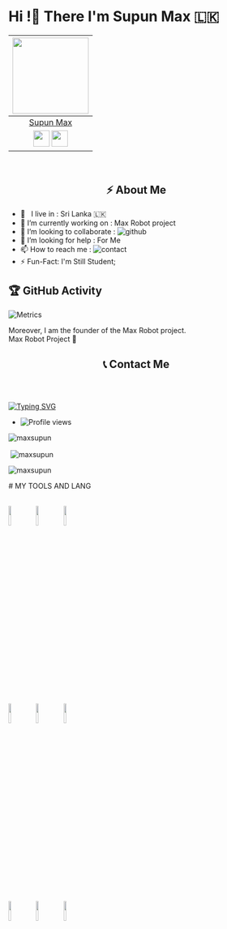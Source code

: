 <!-- Your title -->
<h1><b> Hi !👋 There I'm Supun Max 🇱🇰 </b></h1>






<!-- Your badges
You can use the website to generate badges: https://shields.io/
-->
| <a href="https://t.me/maxsupun1"><img src="https://telegra.ph/file/4c2f4b2bd713d19f31c0d.jpg" width="150px" height="150px" /></a> |
|:---------------------------------------------------------------------------------------------------------------------------------------: |
|       [Supun Max](https://t.me/maxsupun1)                                                                                |
| <a href="https://t.me/maxsupun1"><img src="https://cdn4.iconfinder.com/data/icons/logos-and-brands/512/335_Telegram_logo-256.png" width="32px" height="32px"></a>  <a href="https://www.youtube.com/channel/UCLziWEeJ-VZuUnZaFUIYTOA"><img src="https://cdn3.iconfinder.com/data/icons/2018-social-media-logotypes/1000/2018_social_media_popular_app_logo_youtube-256.png" width="32px" height="32px"></a>      

<br>
<h2 align="center">⚡️ About Me</h2>
   
    
-  🚶‍ &nbsp; I live in : Sri Lanka 🇱🇰  <br>
-  🔭 I’m currently working on : Max Robot project <br>
-  👯 I’m looking to collaborate : ![github](https://img.shields.io/badge/On-Github-black)  <br>
-  🤔 I’m looking for help : For  Me  <br>
-  📫 How to reach me : ![contact](https://img.shields.io/badge/Contact%20me-On%20Telegram-blue)
- ⚡️ Fun-Fact: I'm Still Student;

## 🏆 GitHub Activity
![Metrics](https://metrics.lecoq.io/maxsupun?template=classic&isocalendar=1&languages=1&introduction=1&followup=1&activity=1&code=1&gists=1&lines=1&tweets=1&achievements=1&isocalendar.duration=half-year&languages.limit=8&languages.sections=most-used&languages.colors=github&languages.threshold=0%25&languages.indepth=false&languages.categories=markup%2C%20programming&languages.recent.categories=markup%2C%20programming&languages.recent.load=300&languages.recent.days=14&introduction.title=true&followup.sections=repositories&activity.limit=5&activity.load=300&activity.days=14&activity.filter=all&activity.visibility=all&activity.timestamps=false&achievements.threshold=C&achievements.secrets=true&achievements.display=detailed&achievements.limit=0&code.lines=12&code.load=100&code.visibility=public&tweets.attachments=false&tweets.limit=2&tweets.user=.user.twitter&config.timezone=Asia%2FColombo)

<h7 align="left">Moreover, I am the founder of the Max Robot project. <br>Max Robot Project 👸</h7>
<br>
<h2 align="center">📞 Contact Me</h2>
<p align="center">
    <a href="https://t.me/maxsupun1"><img src="https://img.shields.io/badge/Telegram-2CA5E0?style=for-the-badge&logo=telegram&logoColor=white" alt="" srcset=""></a>
    <a href="https://github.com/maxsupun"><img src="https://img.shields.io/badge/GitHub-100000?style=for-the-badge&logo=github&logoColor=white" alt=""></a>
    
  


 <p align="center">   
<a href="https://www.youtube.com/channel/UCLziWEeJ-VZuUnZaFUIYTOA?sub_confirmation=1"><img src="https://img.shields.io/badge/YouTube%20Channel-ff0000?style=flat&labelColor=224242&logoColor=white&for-the-badge&logo=youtube)]()&nbsp;" alt=""></a>



<!-- Your badges
You can use the website to generate badges: https://shields.io/

-->

 [![Typing SVG](https://readme-typing-svg.herokuapp.com?color=000000&lines=-%3E+Deploy+some+bots;-%3E+Github+student;-%3E+Codes+learner;-%3EYoutuber;-%3E+Helper;-%3E+Html+user)](https://git.io/typing-svg)
 
</p>







- ![Profile views](https://gpvc.arturio.dev/sltechworld)





<p><img align="center" src="https://github-readme-stats.vercel.app/api/top-langs?username=maxsupun&show_icons=true&layout=compact&theme=highcontrast" alt="maxsupun" /></p>

<p>&nbsp;<img align="center" src="https://github-readme-stats.vercel.app/api?username=maxsupun&show_icons=true&theme=highcontrast" alt="maxsupun" /></p>

<p><img align="center" src="https://github-readme-streak-stats.herokuapp.com/?user=maxsupun&theme=highcontrast" alt="maxsupun" /></p>
</details>
# MY TOOLS AND LANG

<p align ="left">
  <br />
  <code><img width="10%"  src="https://www.vectorlogo.zone/logos/json/json-ar21.svg"></code>
  <code><img width="10%"   src="https://www.vectorlogo.zone/logos/git-scm/git-scm-ar21.svg"></code>
  <code><img width="10%"   src="https://www.vectorlogo.zone/logos/python/python-ar21.svg"></code>
  <br />
  <code><img width="10%"  src="https://www.vectorlogo.zone/logos/mysql/mysql-ar21.svg"></code>
  <code><img width="10%"  src="https://www.vectorlogo.zone/logos/sqlite/sqlite-ar21.svg"></code>
  <code><img width="10%"  src="https://www.vectorlogo.zone/logos/firebase/firebase-ar21.svg"></code>
  <br />
  <code><img width="10%"  src="https://www.vectorlogo.zone/logos/w3_html5/w3_html5-ar21.svg"></code>
  <code><img width="10%"  src="https://www.vectorlogo.zone/logos/github/github-ar21.svg"></code>
  <code><img width="10%"  src="https://www.vectorlogo.zone/logos/gitlab/gitlab-ar21.svg"></code>
  <br>
</p>  








